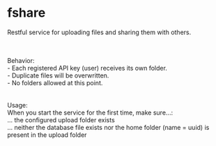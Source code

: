 # fshare
Restful service for uploading files and sharing them with others.

<br />
<br /> 
Behavior:<br />
- Each registered API key (user) receives its own folder.<br />
- Duplicate files will be overwritten.<br />
- No folders allowed at this point.<br />
<br />
<br /> 
Usage:<br />
When you start the service for the first time, make sure...:<br />
... the configured upload folder exists<br />
... neither the database file exists nor the home folder (name = uuid) is present in the upload folder

